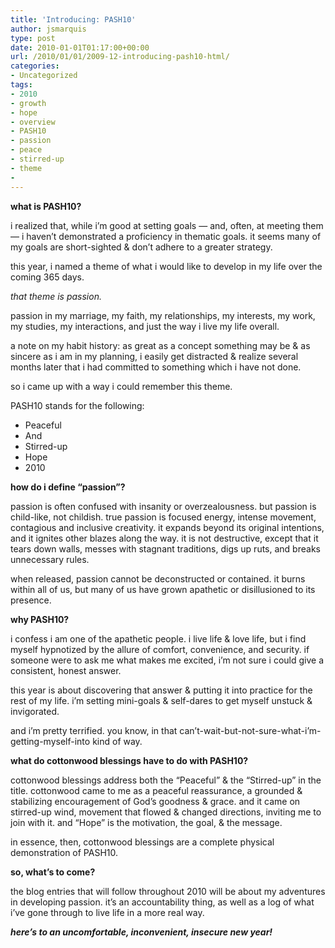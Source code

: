 ```yaml
---
title: 'Introducing: PASH10'
author: jsmarquis
type: post
date: 2010-01-01T01:17:00+00:00
url: /2010/01/01/2009-12-introducing-pash10-html/
categories:
- Uncategorized
tags:
- 2010
- growth
- hope
- overview
- PASH10
- passion
- peace
- stirred-up
- theme
-
---
```

**what is PASH10?**

i realized that, while i&#8217;m good at setting goals &#8212; and, often, at meeting them &#8212; i haven&#8217;t demonstrated a proficiency in thematic goals. it seems many of my goals are short-sighted & don&#8217;t adhere to a greater strategy.

this year, i named a theme of what i would like to develop in my life over the coming 365 days.

*that theme is passion.*

passion in my marriage, my faith, my relationships, my interests, my work, my studies, my interactions, and just the way i live my life overall.

a note on my habit history: as great as a concept something may be & as sincere as i am in my planning, i easily get distracted & realize several months later that i had committed to something which i have not done.

so i came up with a way i could remember this theme.

PASH10 stands for the following:

* Peaceful
* And
* Stirred-up
* Hope
* 2010

**how do i define &#8220;passion&#8221;?**

passion is often confused with insanity or overzealousness. but passion is child-like, not childish. true passion is focused energy, intense movement, contagious and inclusive creativity. it expands beyond its original intentions, and it ignites other blazes along the way. it is not destructive, except that it tears down walls, messes with stagnant traditions, digs up ruts, and breaks unnecessary rules.

when released, passion cannot be deconstructed or contained. it burns within all of us, but many of us have grown apathetic or disillusioned to its presence.

**why PASH10?**

i confess i am one of the apathetic people. i live life & love life, but i find myself hypnotized by the allure of comfort, convenience, and security. if someone were to ask me what makes me excited, i&#8217;m not sure i could give a consistent, honest answer.

this year is about discovering that answer & putting it into practice for the rest of my life. i&#8217;m setting mini-goals & self-dares to get myself unstuck & invigorated.

and i&#8217;m pretty terrified. you know, in that can&#8217;t-wait-but-not-sure-what-i&#8217;m-getting-myself-into kind of way.

**what do cottonwood blessings have to do with PASH10?**

cottonwood blessings address both the &#8220;Peaceful&#8221; & the &#8220;Stirred-up&#8221; in the title. cottonwood came to me as a peaceful reassurance, a grounded & stabilizing encouragement of God&#8217;s goodness & grace. and it came on stirred-up wind, movement that flowed & changed directions, inviting me to join with it. and &#8220;Hope&#8221; is the motivation, the goal, & the message.

in essence, then, cottonwood blessings are a complete physical demonstration of PASH10.

**so, what&#8217;s to come?**

the blog entries that will follow throughout 2010 will be about my adventures in developing passion. it&#8217;s an accountability thing, as well as a log of what i&#8217;ve gone through to live life in a more real way.

<b>*here&#8217;s to an uncomfortable, inconvenient, insecure new year!*</b>